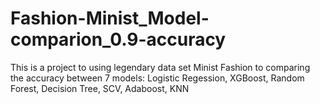 # Fashion-Minist_Model-comparion_0.9-accuracy
This is a project to using legendary data set Minist Fashion to comparing the accuracy between 7 models: Logistic Regession, XGBoost, Random Forest, Decision Tree, SCV, Adaboost, KNN 
